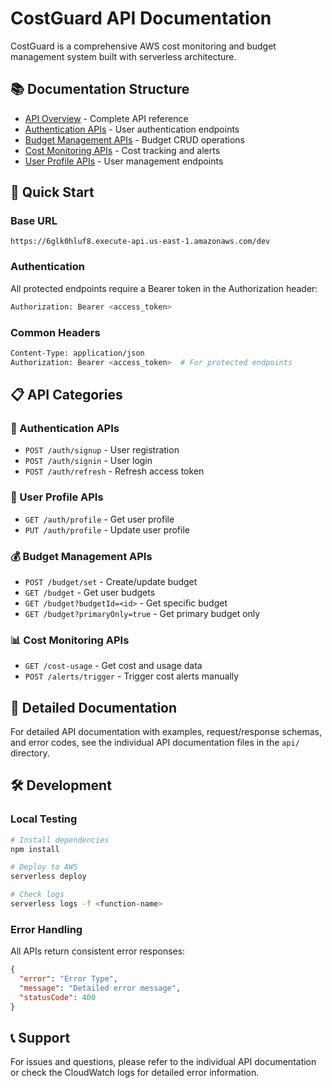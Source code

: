 # CostGuard API Documentation

CostGuard is a comprehensive AWS cost monitoring and budget management system built with serverless architecture.

## 📚 Documentation Structure

- [API Overview](./api/README.md) - Complete API reference
- [Authentication APIs](./api/authentication.md) - User authentication endpoints
- [Budget Management APIs](./api/budget-management.md) - Budget CRUD operations
- [Cost Monitoring APIs](./api/cost-monitoring.md) - Cost tracking and alerts
- [User Profile APIs](./api/user-profile.md) - User management endpoints

## 🚀 Quick Start

### Base URL
```
https://6glk0hluf8.execute-api.us-east-1.amazonaws.com/dev
```

### Authentication
All protected endpoints require a Bearer token in the Authorization header:
```bash
Authorization: Bearer <access_token>
```

### Common Headers
```bash
Content-Type: application/json
Authorization: Bearer <access_token>  # For protected endpoints
```

## 📋 API Categories

### 🔐 Authentication APIs
- `POST /auth/signup` - User registration
- `POST /auth/signin` - User login
- `POST /auth/refresh` - Refresh access token

### 👤 User Profile APIs
- `GET /auth/profile` - Get user profile
- `PUT /auth/profile` - Update user profile

### 💰 Budget Management APIs
- `POST /budget/set` - Create/update budget
- `GET /budget` - Get user budgets
- `GET /budget?budgetId=<id>` - Get specific budget
- `GET /budget?primaryOnly=true` - Get primary budget only

### 📊 Cost Monitoring APIs
- `GET /cost-usage` - Get cost and usage data
- `POST /alerts/trigger` - Trigger cost alerts manually

## 📖 Detailed Documentation

For detailed API documentation with examples, request/response schemas, and error codes, see the individual API documentation files in the `api/` directory.

## 🛠️ Development

### Local Testing
```bash
# Install dependencies
npm install

# Deploy to AWS
serverless deploy

# Check logs
serverless logs -f <function-name>
```

### Error Handling
All APIs return consistent error responses:
```json
{
  "error": "Error Type",
  "message": "Detailed error message",
  "statusCode": 400
}
```

## 📞 Support

For issues and questions, please refer to the individual API documentation or check the CloudWatch logs for detailed error information.
